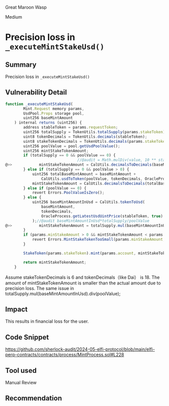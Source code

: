 Great Maroon Wasp

Medium

# Precision loss in `_executeMintStakeUsd()`


## Summary
Precision loss in `_executeMintStakeUsd()`
## Vulnerability Detail
```javascript
function _executeMintStakeUsd(
        Mint.Request memory params,
        UsdPool.Props storage pool,
        uint256 baseMintAmount
    ) internal returns (uint256) {
        address stableToken = params.requestToken;
        uint256 totalSupply = TokenUtils.totalSupply(params.stakeToken);
        uint8 tokenDecimals = TokenUtils.decimals(stableToken);
        uint8 stakeTokenDecimals = TokenUtils.decimals(params.stakeToken);
        uint256 poolValue = pool.getUsdPoolValue();
        uint256 mintStakeTokenAmount;
        if (totalSupply == 0 && poolValue == 0) {
                                //@audit = Math.mulDiv(value, 10 ** stakeTokenDecimals, 10 ** tokenDecimals)
@>>            mintStakeTokenAmount = CalUtils.decimalsToDecimals(baseMintAmount, tokenDecimals, stakeTokenDecimals);
        } else if (totalSupply == 0 && poolValue > 0) {
            uint256 totalBaseMintAmount = baseMintAmount +
                CalUtils.usdToToken(poolValue, tokenDecimals, OracleProcess.getLatestUsdUintPrice(stableToken, true));
            mintStakeTokenAmount = CalUtils.decimalsToDecimals(totalBaseMintAmount, tokenDecimals, stakeTokenDecimals);
        } else if (poolValue == 0) {
            revert Errors.PoolValueIsZero();
        } else {
            uint256 baseMintAmountInUsd = CalUtils.tokenToUsd(
                baseMintAmount,
                tokenDecimals,
                OracleProcess.getLatestUsdUintPrice(stableToken, true)
            );//@audit baseMintAmountInUsd*totalSupply/poolValue
@>>            mintStakeTokenAmount = totalSupply.mul(baseMintAmountInUsd).div(poolValue);
        }
        if (params.minStakeAmount > 0 && mintStakeTokenAmount < params.minStakeAmount) {
            revert Errors.MintStakeTokenTooSmall(params.minStakeAmount, mintStakeTokenAmount);
        }

        StakeToken(params.stakeToken).mint(params.account, mintStakeTokenAmount);

        return mintStakeTokenAmount;
    }
```
Assume stakeTokenDecimals is 6 and tokenDecimals（like Dai） is 18. The amount of mintStakeTokenAmount is smaller than the actual amount due to precision loss.
The same issue in totalSupply.mul(baseMintAmountInUsd).div(poolValue);
## Impact
This results in financial loss for the user.
## Code Snippet
https://github.com/sherlock-audit/2024-05-elfi-protocol/blob/main/elfi-perp-contracts/contracts/process/MintProcess.sol#L228
## Tool used

Manual Review

## Recommendation

